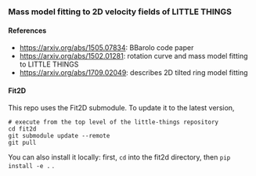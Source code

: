 ### Mass model fitting to 2D velocity fields of LITTLE THINGS

#### References
- https://arxiv.org/abs/1505.07834: BBarolo code paper
- https://arxiv.org/abs/1502.01281: rotation curve and mass model fitting to LITTLE THINGS
- https://arxiv.org/abs/1709.02049: describes 2D tilted ring model fitting 


#### Fit2D
This repo uses the Fit2D submodule.
To update it to the latest version, 
```
# execute from the top level of the little-things repository
cd fit2d
git submodule update --remote
git pull
```

You can also install it locally: first, `cd` into the fit2d directory, then `pip install -e .` .
